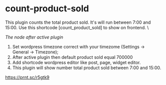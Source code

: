 # count-product-sold
This plugin counts the total product sold. It's will run between 7:00 and 15:00. Use this shortcode [count_product_sold] to show on frontend. \

*The node after active plugin*

1. Set wordpress timezone correct with your timezome (Settings -> General -> Timezone);
2. After active plugin then default product sold equal 700000
2. Add shortcode wordpress editor like post, page, widget editor. 
3. This plugin will show number total product sold between 7:00 and 15:00.

https://prnt.sc/r5gtk9